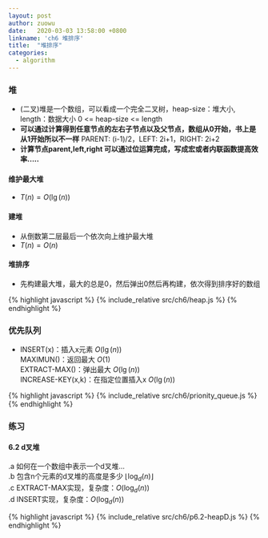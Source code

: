 ```yaml
---
layout: post
author: zuowu
date:   2020-03-03 13:58:00 +0800
linkname: 'ch6 堆排序'
title:  "堆排序"
categories:
  - algorithm 
---
```


### 堆
  * (二叉)堆是一个数组，可以看成一个完全二叉树，heap-size：堆大小, length：数据大小 0 <= heap-size <= length
  * __可以通过计算得到任意节点的左右子节点以及父节点，数组从0开始，书上是从1开始所以不一样__  PARENT: (i-1)/2，LEFT: 2i+1，RIGHT: 2i+2
  * __计算节点parent,left,right 可以通过位运算完成，写成宏或者内联函数提高效率.....__

#### 维护最大堆
 * $T(n) = O(\lg(n))$

#### 建堆
 * 从倒数第二层最后一个依次向上维护最大堆
 * $T(n) = O(n)$

#### 堆排序
 * 先构建最大堆，最大的总是0，然后弹出0然后再构建，依次得到排序好的数组


{% highlight javascript %}
  {% include_relative src/ch6/heap.js %}
{% endhighlight %}

### 优先队列
  * INSERT(x)：插入x元素 $O(\lg(n))$    
    MAXIMUN()：返回最大  $O(1)$    
    EXTRACT-MAX()：弹出最大 $O(\lg(n))$    
    INCREASE-KEY(x,k)：在指定位置插入x $O(\lg(n))$    

{% highlight javascript %}
  {% include_relative src/ch6/prionity_queue.js %}
{% endhighlight %}

### 练习
#### 6.2 d叉堆
  .a 如何在一个数组中表示一个d叉堆...    
  .b 包含n个元素的d叉堆的高度是多少 $\lfloor \log_d(n) \rfloor$    
  .c EXTRACT-MAX实现，复杂度：$O(\log_d(n))$     
  .d INSERT实现，复杂度：$O(\log_d(n))$ 

{% highlight javascript %}
  {% include_relative src/ch6/p6.2-heapD.js %}
{% endhighlight %}
